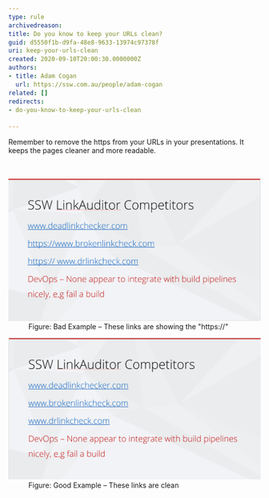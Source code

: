 ```yaml
---
type: rule
archivedreason: 
title: Do you know to keep your URLs clean?
guid: d5550f1b-d9fa-48e8-9633-13974c97378f
uri: keep-your-urls-clean
created: 2020-09-10T20:00:30.0000000Z
authors:
- title: Adam Cogan
  url: https://ssw.com.au/people/adam-cogan
related: []
redirects:
- do-you-know-to-keep-your-urls-clean

---
```



Remember to remove the https from your URLs in your presentations. It keeps the pages cleaner and more readable.<br>
<br><excerpt class='endintro'></excerpt><br>
<dl class="badImage"><dt>​<img src="ppt-urls-bad.png" alt="ppt-urls-bad.png" style="width:750px;" /> </dt><dd>Figure: Bad Example – These links are showing the "https://"<br></dd></dl><dl class="goodImage"><dt>​<img src="ppt-urls-good.png" alt="ppt-urls-good.png" style="width:750px;" /> </dt><dd>Figure: Good Example – These links are clean</dd></dl>


